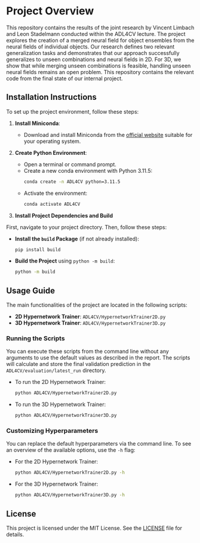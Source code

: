 # Project Overview

This repository contains the results of the joint research by Vincent Limbach and Leon Stadelmann conducted within the ADL4CV lecture. The project explores the creation of a merged neural field for object ensembles from the neural fields of individual objects. Our research defines two relevant generalization tasks and demonstrates that our approach successfully generalizes to unseen combinations and neural fields in 2D. For 3D, we show that while merging unseen combinations is feasible, handling unseen neural fields remains an open problem. This repository contains the relevant code from the final state of our internal project.

## Installation Instructions

To set up the project environment, follow these steps:

1. **Install Miniconda**:

   - Download and install Miniconda from the [official website](https://docs.conda.io/en/latest/miniconda.html) suitable for your operating system.

2. **Create Python Environment**:

   - Open a terminal or command prompt.
   - Create a new conda environment with Python 3.11.5:
     ```sh
     conda create -n ADL4CV python=3.11.5
     ```
   - Activate the environment:
     ```sh
     conda activate ADL4CV
     ```

3. **Install Project Dependencies and Build**

First, navigate to your project directory. Then, follow these steps:

- **Install the `build` Package** (if not already installed):

  ```sh
  pip install build
  ```

- **Build the Project** using `python -m build`:
  ```sh
  python -m build
  ```

## Usage Guide

The main functionalities of the project are located in the following scripts:

- **2D Hypernetwork Trainer**: `ADL4CV/HypernetworkTrainer2D.py`
- **3D Hypernetwork Trainer**: `ADL4CV/HypernetworkTrainer3D.py`

### Running the Scripts

You can execute these scripts from the command line without any arguments to use the default values as described in the report. The scripts will calculate and store the final validation prediction in the `ADL4CV/evaluation/latest_run` directory.

- To run the 2D Hypernetwork Trainer:
  ```sh
  python ADL4CV/HypernetworkTrainer2D.py
  ```

- To run the 3D Hypernetwork Trainer:
  ```sh
  python ADL4CV/HypernetworkTrainer3D.py
  ```

### Customizing Hyperparameters

You can replace the default hyperparameters via the command line. To see an overview of the available options, use the `-h` flag:

- For the 2D Hypernetwork Trainer:

  ```sh
  python ADL4CV/HypernetworkTrainer2D.py -h
  ```

- For the 3D Hypernetwork Trainer:
  ```sh
  python ADL4CV/HypernetworkTrainer3D.py -h
  ```

## License

This project is licensed under the MIT License. See the [LICENSE](LICENSE) file for details.
